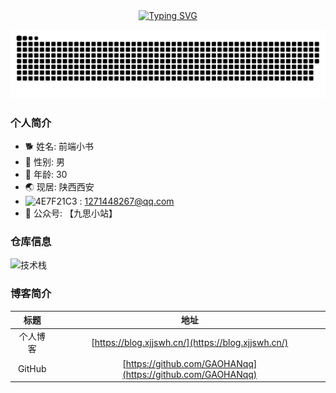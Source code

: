<div align="center">
  <a href="https://blog.sunguoqi.com/">
    <img src="https://readme-typing-svg.demolab.com?font=Fira+Code&pause=1000&color=024EF7&width=435&lines=昨日之深渊,今日之浅谈;想的是你,放不下的还是你！&center=true&size=27" alt="Typing SVG" />

  </a>
</div>

![ ](https://github.com/GAOHANqq/GAOHANqq/blob/output/github-contribution-grid-snake-dark.svg)

### 个人简介
- 🐕 姓名: 前端小书
- 👦 性别: 男
- 🧭 年龄: 30
- 🌏 现居: 陕西西安
- ![4E7F21C3](https://github.com/user-attachments/assets/7674cb0f-f636-4194-b629-6e9d4fbf0d2f?size=16)
: 1271448267@qq.com
- 🥑 公众号: 【九思小站】

### 仓库信息
![技术栈](https://github-readme-stats.vercel.app/api/top-langs/?username=GAOHANqq&layout=compact&theme=tokyonight)   

### 博客简介
| 标题 | 地址 | 
| :----:| :----: | 
| 个人博客 | [https://blog.xjjswh.cn/](https://blog.xjjswh.cn/) | 
| GitHub|[https://github.com/GAOHANqq](https://github.com/GAOHANqq)| 

